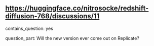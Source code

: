## https://huggingface.co/nitrosocke/redshift-diffusion-768/discussions/11

contains_question: yes

question_part: Will the new version ever come out on Replicate?